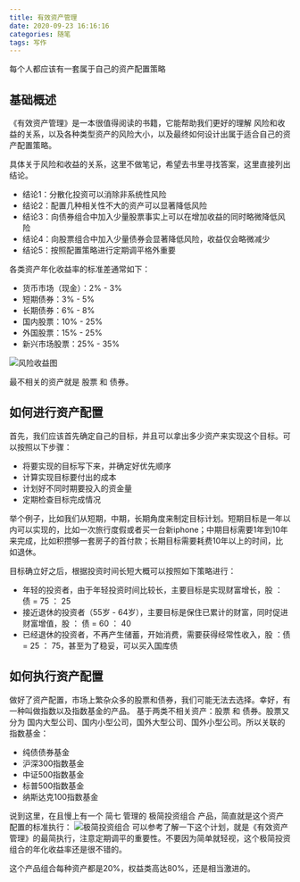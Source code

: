 ```yaml
---
title: 有效资产管理
date: 2020-09-23 16:16:16
categories: 随笔
tags: 写作
---
```


每个人都应该有一套属于自己的资产配置策略

<!-- more -->
## 基础概述
《有效资产管理》是一本很值得阅读的书籍，它能帮助我们更好的理解 风险和收益的关系，以及各种类型资产的风险大小，以及最终如何设计出属于适合自己的资产配置策略。

具体关于风险和收益的关系，这里不做笔记，希望去书里寻找答案，这里直接列出结论。

- 结论1：分散化投资可以消除非系统性风险
- 结论2：配置几种相关性不大的资产可以显著降低风险
- 结论3：向债券组合中加入少量股票事实上可以在增加收益的同时略微降低风险
- 结论4：向股票组合中加入少量债券会显著降低风险，收益仅会略微减少
- 结论5：按照配置策略进行定期调平格外重要

各类资产年化收益率的标准差通常如下：
- 货币市场（现金）：2% - 3%
- 短期债券：3% - 5%
- 长期债券：6% - 8%
- 国内股票：10% - 25%
- 外国股票：15% - 25%
- 新兴市场股票：25% - 35%

![风险收益图](/images/投资/风险收益.jpg)

最不相关的资产就是 股票 和 债券。

## 如何进行资产配置
首先，我们应该首先确定自己的目标，并且可以拿出多少资产来实现这个目标。可以按照以下步骤：
  - 将要实现的目标写下来，并确定好优先顺序
  - 计算实现目标要付出的成本
  - 计划好不同时期要投入的资金量
  - 定期检查目标完成情况

举个例子，比如我们从短期，中期，长期角度来制定目标计划。短期目标是一年以内可以实现的，比如一次旅行度假或者买一台新iphone；中期目标需要1年到10年来完成，比如积攒够一套房子的首付款；长期目标需要耗费10年以上的时间，比如退休。

目标确立好之后，根据投资时间长短大概可以按照如下策略进行：
- 年轻的投资者，由于年轻投资时间比较长，主要目标是实现财富增长，股 ： 债 = 75 ： 25
- 接近退休的投资者（55岁 - 64岁），主要目标是保住已累计的财富，同时促进财富增值，股 ： 债 = 60 ： 40
- 已经退休的投资者，不再产生储蓄，开始消费，需要获得经常性收入，股 ：债 = 25 ： 75，甚至为了稳妥，可以买入国库债

## 如何执行资产配置
做好了资产配置，市场上繁杂众多的股票和债券，我们可能无法去选择。幸好，有一种叫做指数以及指数基金的产品。
基于两类不相关资产：股票 和 债券。股票又分为 国内大型公司、国内小型公司，国外大型公司、国外小型公司。所以关联的指数基金：
- 纯债债券基金
- 沪深300指数基金
- 中证500指数基金
- 标普500指数基金
- 纳斯达克100指数基金

说到这里，在且慢上有一个 简七 管理的 极简投资组合 产品，简直就是这个资产配置的标准执行：
![极简投资组合](/images/投资/极简投资.jpeg)
可以参考了解一下这个计划，就是《有效资产管理》的最简执行，注意定期调平的重要性。不要因为简单就轻视，这个极简投资组合的年化收益率还是很不错的。

这个产品组合每种资产都是20%，权益类高达80%，还是相当激进的。
